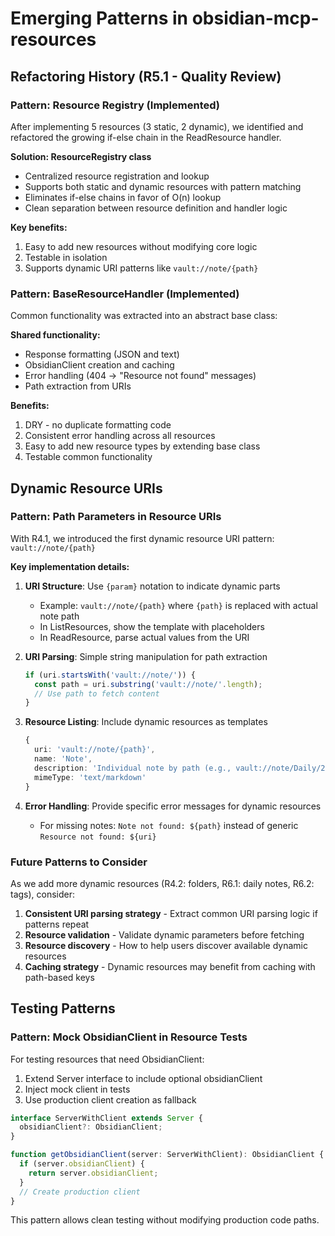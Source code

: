 # Emerging Patterns in obsidian-mcp-resources

## Refactoring History (R5.1 - Quality Review)

### Pattern: Resource Registry (Implemented)

After implementing 5 resources (3 static, 2 dynamic), we identified and refactored the growing if-else chain in the ReadResource handler.

**Solution: ResourceRegistry class**
- Centralized resource registration and lookup
- Supports both static and dynamic resources with pattern matching
- Eliminates if-else chains in favor of O(n) lookup
- Clean separation between resource definition and handler logic

**Key benefits:**
1. Easy to add new resources without modifying core logic
2. Testable in isolation
3. Supports dynamic URI patterns like `vault://note/{path}`

### Pattern: BaseResourceHandler (Implemented)

Common functionality was extracted into an abstract base class:

**Shared functionality:**
- Response formatting (JSON and text)
- ObsidianClient creation and caching
- Error handling (404 → "Resource not found" messages)
- Path extraction from URIs

**Benefits:**
1. DRY - no duplicate formatting code
2. Consistent error handling across all resources
3. Easy to add new resource types by extending base class
4. Testable common functionality

## Dynamic Resource URIs

### Pattern: Path Parameters in Resource URIs

With R4.1, we introduced the first dynamic resource URI pattern: `vault://note/{path}`

**Key implementation details:**

1. **URI Structure**: Use `{param}` notation to indicate dynamic parts
   - Example: `vault://note/{path}` where `{path}` is replaced with actual note path
   - In ListResources, show the template with placeholders
   - In ReadResource, parse actual values from the URI

2. **URI Parsing**: Simple string manipulation for path extraction
   ```typescript
   if (uri.startsWith('vault://note/')) {
     const path = uri.substring('vault://note/'.length);
     // Use path to fetch content
   }
   ```

3. **Resource Listing**: Include dynamic resources as templates
   ```typescript
   {
     uri: 'vault://note/{path}',
     name: 'Note',
     description: 'Individual note by path (e.g., vault://note/Daily/2024-01-01.md)',
     mimeType: 'text/markdown'
   }
   ```

4. **Error Handling**: Provide specific error messages for dynamic resources
   - For missing notes: `Note not found: ${path}` instead of generic `Resource not found: ${uri}`

### Future Patterns to Consider

As we add more dynamic resources (R4.2: folders, R6.1: daily notes, R6.2: tags), consider:

1. **Consistent URI parsing strategy** - Extract common URI parsing logic if patterns repeat
2. **Resource validation** - Validate dynamic parameters before fetching
3. **Resource discovery** - How to help users discover available dynamic resources
4. **Caching strategy** - Dynamic resources may benefit from caching with path-based keys

## Testing Patterns

### Pattern: Mock ObsidianClient in Resource Tests

For testing resources that need ObsidianClient:

1. Extend Server interface to include optional obsidianClient
2. Inject mock client in tests
3. Use production client creation as fallback

```typescript
interface ServerWithClient extends Server {
  obsidianClient?: ObsidianClient;
}

function getObsidianClient(server: ServerWithClient): ObsidianClient {
  if (server.obsidianClient) {
    return server.obsidianClient;
  }
  // Create production client
}
```

This pattern allows clean testing without modifying production code paths.